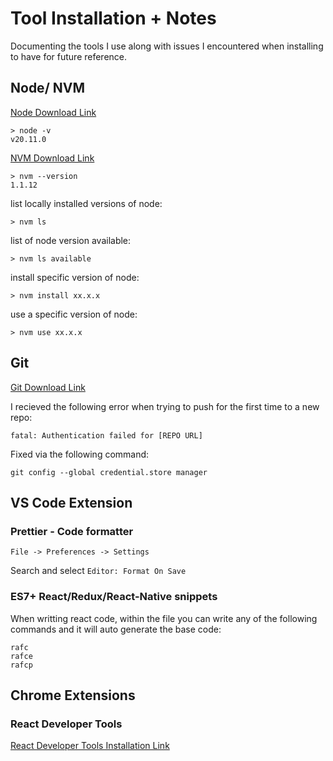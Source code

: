 # Tool Installation + Notes

Documenting the tools I use along with issues I encountered when installing to have for future reference.

## Node/ NVM

[Node Download Link](https://nodejs.org/en/download)

```
> node -v
v20.11.0
```

[NVM Download Link](https://github.com/coreybutler/nvm-windows)

```
> nvm --version
1.1.12
```

list locally installed versions of node:

```
> nvm ls
```

list of node version available:

```
> nvm ls available
```

install specific version of node:

```
> nvm install xx.x.x
```

use a specific version of node:

```
> nvm use xx.x.x
```

## Git

[Git Download Link](https://git-scm.com/download/win)

I recieved the following error when trying to push for the first time to a new repo:

```
fatal: Authentication failed for [REPO URL]
```

Fixed via the following command:

```
git config --global credential.store manager
```

## VS Code Extension

### Prettier - Code formatter

`File -> Preferences -> Settings `

Search and select `Editor: Format On Save`

### ES7+ React/Redux/React-Native snippets

When writting react code, within the file you can write any of the following commands and it will auto generate the base code:

```
rafc
rafce
rafcp
```

## Chrome Extensions

### React Developer Tools

[React Developer Tools Installation Link](https://chromewebstore.google.com/detail/react-developer-tools/fmkadmapgofadopljbjfkapdkoienihi)
